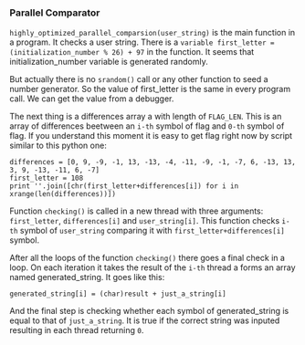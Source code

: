 <div><h3>Parallel Comparator</h3><p><code>highly_optimized_parallel_comparsion(user_string)</code> is the main function in a program. It checks a user string. There is a <code>variable first_letter = (initialization_number % 26) + 97</code> in the function. It seems that initialization_number variable is generated randomly. </p>
<p>But actually there is no <code>srandom()</code> call or any other function to seed a number generator. So the value of first_letter is the same in every program call. We can get the value from a debugger. </p>
<p>The next thing is a differences array a with length of <code>FLAG_LEN</code>. This is an array of differences beetween an <code>i-th</code> symbol of flag and <code>0-th</code> symbol of flag. If you understand this moment it is easy to get flag right now by script similar to this python one:</p>
<pre><code>differences = [0, 9, -9, -1, 13, -13, -4, -11, -9, -1, -7, 6, -13, 13, 3, 9, -13, -11, 6, -7]
first_letter = 108
print ''.join([chr(first_letter+differences[i]) for i in xrange(len(differences))])
</code></pre>
<p>Function <code>checking()</code> is called in a new thread with three arguments: <code>first_letter</code>, <code>differences[i]</code> and <code>user_string[i]</code>. This function checks <code>i-th</code> symbol of <code>user_string</code> comparing it with <code>first_letter+differences[i]</code> symbol.</p>
<p>After all the loops of the function <code>checking()</code> there goes a final check in a loop. On each iteration it takes the result of the <code>i-th</code> thread a forms an array named generated_string. It goes like this: </p>
<p><code>generated_string[i] = (char)result + just_a_string[i]</code></p>
<p>And the final step is checking whether each symbol of generated_string is equal to that of <code>just_a_string</code>. It is true if the correct string was inputed resulting in each thread returning <code>0</code>.</p></div>
